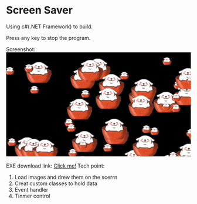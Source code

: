 # Screen Saver
Using c#(.NET Framework) to build.

Press any key to stop the program.

Screenshot:
![alt text](https://github.com/OrangeYi/MyScreenSaver/raw/master/screenshot.png "INTERFACE")

EXE download link:
[Click me!](https://github.com/OrangeYi/MyScreenSaver/raw/master/MyScreenSaver/bin/Debug/MyScreenSaver.exe)
Tech point:
1. Load images and drew them on the scerrn
2. Creat custom classes to hold data
3. Event handler
4. Tinmer control
